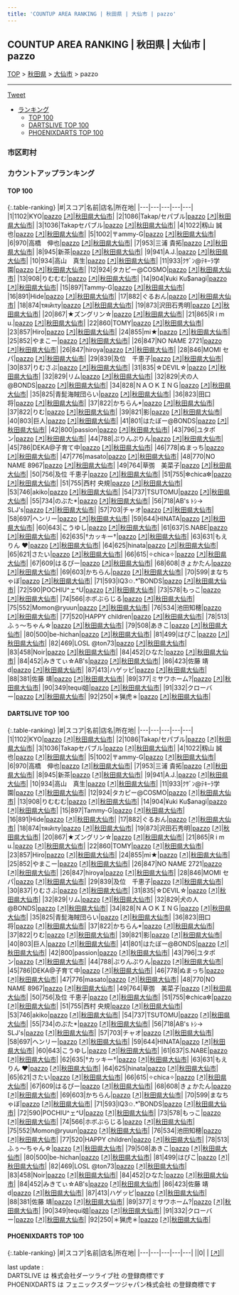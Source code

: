 ```yaml
---
title: 'COUNTUP AREA RANKING | 秋田県 | 大仙市 | pazzo'
---
```

## COUNTUP AREA RANKING | 秋田県 | 大仙市 | pazzo

[TOP](/darts/rank/) > [秋田県](/darts/rank/秋田県/) > [大仙市](/darts/rank/秋田県/大仙市/) > pazzo

___

<a href="https://twitter.com/share?ref_src=twsrc%5Etfw" data-text="COUNTUP AREA RANKING | 秋田県大仙市pazzo" class="twitter-share-button" data-hashtags="DARTSLIVE,PHOENIXDARTS,darts,ダーツ" data-show-count="false">Tweet</a>

* [ランキング](#カウントアップランキング)
    * [TOP 100](#top-100)
    * [DARTSLIVE TOP 100](#dartslive-top-100)
    * [PHOENIXDARTS TOP 100](#phoenixdarts-top-100)

### 市区町村

<ul>

</ul>

### カウントアップランキング

#### TOP 100



{:.table-ranking}
|#|スコア|名前|店名|所在地|
|---|---|---|---|---|
|1|1102|<span class="rank-name-dl">KYO</span>|<a href="/darts/rank/shops/cbe863070d89cf9e0d9b047a20a7ba1e.html">pazzo</a> <a href="https://search.dartslive.com/jp/shop/cbe863070d89cf9e0d9b047a20a7ba1e">[↗]</a>|<a href="/darts/rank/秋田県/大仙市">秋田県大仙市</a>|
|2|1086|<span class="rank-name-dl">Takap/セパブル</span>|<a href="/darts/rank/shops/cbe863070d89cf9e0d9b047a20a7ba1e.html">pazzo</a> <a href="https://search.dartslive.com/jp/shop/cbe863070d89cf9e0d9b047a20a7ba1e">[↗]</a>|<a href="/darts/rank/秋田県/大仙市">秋田県大仙市</a>|
|3|1036|<span class="rank-name-dl">Takapセパブル</span>|<a href="/darts/rank/shops/cbe863070d89cf9e0d9b047a20a7ba1e.html">pazzo</a> <a href="https://search.dartslive.com/jp/shop/cbe863070d89cf9e0d9b047a20a7ba1e">[↗]</a>|<a href="/darts/rank/秋田県/大仙市">秋田県大仙市</a>|
|4|1022|<span class="rank-name-dl">籾山 誠也</span>|<a href="/darts/rank/shops/cbe863070d89cf9e0d9b047a20a7ba1e.html">pazzo</a> <a href="https://search.dartslive.com/jp/shop/cbe863070d89cf9e0d9b047a20a7ba1e">[↗]</a>|<a href="/darts/rank/秋田県/大仙市">秋田県大仙市</a>|
|5|1002|<span class="rank-name-dl">〒ammy-G</span>|<a href="/darts/rank/shops/cbe863070d89cf9e0d9b047a20a7ba1e.html">pazzo</a> <a href="https://search.dartslive.com/jp/shop/cbe863070d89cf9e0d9b047a20a7ba1e">[↗]</a>|<a href="/darts/rank/秋田県/大仙市">秋田県大仙市</a>|
|6|970|<span class="rank-name-dl">高橋　伸也</span>|<a href="/darts/rank/shops/cbe863070d89cf9e0d9b047a20a7ba1e.html">pazzo</a> <a href="https://search.dartslive.com/jp/shop/cbe863070d89cf9e0d9b047a20a7ba1e">[↗]</a>|<a href="/darts/rank/秋田県/大仙市">秋田県大仙市</a>|
|7|953|<span class="rank-name-dl">三浦 貴拓</span>|<a href="/darts/rank/shops/cbe863070d89cf9e0d9b047a20a7ba1e.html">pazzo</a> <a href="https://search.dartslive.com/jp/shop/cbe863070d89cf9e0d9b047a20a7ba1e">[↗]</a>|<a href="/darts/rank/秋田県/大仙市">秋田県大仙市</a>|
|8|945|<span class="rank-name-dl">新茶</span>|<a href="/darts/rank/shops/cbe863070d89cf9e0d9b047a20a7ba1e.html">pazzo</a> <a href="https://search.dartslive.com/jp/shop/cbe863070d89cf9e0d9b047a20a7ba1e">[↗]</a>|<a href="/darts/rank/秋田県/大仙市">秋田県大仙市</a>|
|9|941|<span class="rank-name-dl">A.J.</span>|<a href="/darts/rank/shops/cbe863070d89cf9e0d9b047a20a7ba1e.html">pazzo</a> <a href="https://search.dartslive.com/jp/shop/cbe863070d89cf9e0d9b047a20a7ba1e">[↗]</a>|<a href="/darts/rank/秋田県/大仙市">秋田県大仙市</a>|
|10|934|<span class="rank-name-dl">高山　真生</span>|<a href="/darts/rank/shops/cbe863070d89cf9e0d9b047a20a7ba1e.html">pazzo</a> <a href="https://search.dartslive.com/jp/shop/cbe863070d89cf9e0d9b047a20a7ba1e">[↗]</a>|<a href="/darts/rank/秋田県/大仙市">秋田県大仙市</a>|
|11|933|<span class="rank-name-dl">ｸｻﾞﾝ@ﾃｷｰﾗ学園</span>|<a href="/darts/rank/shops/cbe863070d89cf9e0d9b047a20a7ba1e.html">pazzo</a> <a href="https://search.dartslive.com/jp/shop/cbe863070d89cf9e0d9b047a20a7ba1e">[↗]</a>|<a href="/darts/rank/秋田県/大仙市">秋田県大仙市</a>|
|12|924|<span class="rank-name-dl">タカピー@COSMO</span>|<a href="/darts/rank/shops/cbe863070d89cf9e0d9b047a20a7ba1e.html">pazzo</a> <a href="https://search.dartslive.com/jp/shop/cbe863070d89cf9e0d9b047a20a7ba1e">[↗]</a>|<a href="/darts/rank/秋田県/大仙市">秋田県大仙市</a>|
|13|908|<span class="rank-name-dl">りむむむ</span>|<a href="/darts/rank/shops/cbe863070d89cf9e0d9b047a20a7ba1e.html">pazzo</a> <a href="https://search.dartslive.com/jp/shop/cbe863070d89cf9e0d9b047a20a7ba1e">[↗]</a>|<a href="/darts/rank/秋田県/大仙市">秋田県大仙市</a>|
|14|904|<span class="rank-name-dl">¥uki Ku$anagi</span>|<a href="/darts/rank/shops/cbe863070d89cf9e0d9b047a20a7ba1e.html">pazzo</a> <a href="https://search.dartslive.com/jp/shop/cbe863070d89cf9e0d9b047a20a7ba1e">[↗]</a>|<a href="/darts/rank/秋田県/大仙市">秋田県大仙市</a>|
|15|897|<span class="rank-name-dl">Tammy-G</span>|<a href="/darts/rank/shops/cbe863070d89cf9e0d9b047a20a7ba1e.html">pazzo</a> <a href="https://search.dartslive.com/jp/shop/cbe863070d89cf9e0d9b047a20a7ba1e">[↗]</a>|<a href="/darts/rank/秋田県/大仙市">秋田県大仙市</a>|
|16|891|<span class="rank-name-dl">Hide</span>|<a href="/darts/rank/shops/cbe863070d89cf9e0d9b047a20a7ba1e.html">pazzo</a> <a href="https://search.dartslive.com/jp/shop/cbe863070d89cf9e0d9b047a20a7ba1e">[↗]</a>|<a href="/darts/rank/秋田県/大仙市">秋田県大仙市</a>|
|17|882|<span class="rank-name-dl">ぐるおん</span>|<a href="/darts/rank/shops/cbe863070d89cf9e0d9b047a20a7ba1e.html">pazzo</a> <a href="https://search.dartslive.com/jp/shop/cbe863070d89cf9e0d9b047a20a7ba1e">[↗]</a>|<a href="/darts/rank/秋田県/大仙市">秋田県大仙市</a>|
|18|874|<span class="rank-name-dl">τяιйιτу</span>|<a href="/darts/rank/shops/cbe863070d89cf9e0d9b047a20a7ba1e.html">pazzo</a> <a href="https://search.dartslive.com/jp/shop/cbe863070d89cf9e0d9b047a20a7ba1e">[↗]</a>|<a href="/darts/rank/秋田県/大仙市">秋田県大仙市</a>|
|19|873|<span class="rank-name-dl">沢田石秀明</span>|<a href="/darts/rank/shops/cbe863070d89cf9e0d9b047a20a7ba1e.html">pazzo</a> <a href="https://search.dartslive.com/jp/shop/cbe863070d89cf9e0d9b047a20a7ba1e">[↗]</a>|<a href="/darts/rank/秋田県/大仙市">秋田県大仙市</a>|
|20|867|<span class="rank-name-dl">★ズングリン☆</span>|<a href="/darts/rank/shops/cbe863070d89cf9e0d9b047a20a7ba1e.html">pazzo</a> <a href="https://search.dartslive.com/jp/shop/cbe863070d89cf9e0d9b047a20a7ba1e">[↗]</a>|<a href="/darts/rank/秋田県/大仙市">秋田県大仙市</a>|
|21|865|<span class="rank-name-dl">R i m u.</span>|<a href="/darts/rank/shops/cbe863070d89cf9e0d9b047a20a7ba1e.html">pazzo</a> <a href="https://search.dartslive.com/jp/shop/cbe863070d89cf9e0d9b047a20a7ba1e">[↗]</a>|<a href="/darts/rank/秋田県/大仙市">秋田県大仙市</a>|
|22|860|<span class="rank-name-dl">TOMY</span>|<a href="/darts/rank/shops/cbe863070d89cf9e0d9b047a20a7ba1e.html">pazzo</a> <a href="https://search.dartslive.com/jp/shop/cbe863070d89cf9e0d9b047a20a7ba1e">[↗]</a>|<a href="/darts/rank/秋田県/大仙市">秋田県大仙市</a>|
|23|857|<span class="rank-name-dl">Hiro</span>|<a href="/darts/rank/shops/cbe863070d89cf9e0d9b047a20a7ba1e.html">pazzo</a> <a href="https://search.dartslive.com/jp/shop/cbe863070d89cf9e0d9b047a20a7ba1e">[↗]</a>|<a href="/darts/rank/秋田県/大仙市">秋田県大仙市</a>|
|24|855|<span class="rank-name-dl">mi★</span>|<a href="/darts/rank/shops/cbe863070d89cf9e0d9b047a20a7ba1e.html">pazzo</a> <a href="https://search.dartslive.com/jp/shop/cbe863070d89cf9e0d9b047a20a7ba1e">[↗]</a>|<a href="/darts/rank/秋田県/大仙市">秋田県大仙市</a>|
|25|852|<span class="rank-name-dl">やまこー</span>|<a href="/darts/rank/shops/cbe863070d89cf9e0d9b047a20a7ba1e.html">pazzo</a> <a href="https://search.dartslive.com/jp/shop/cbe863070d89cf9e0d9b047a20a7ba1e">[↗]</a>|<a href="/darts/rank/秋田県/大仙市">秋田県大仙市</a>|
|26|847|<span class="rank-name-dl">NO NAME 2721</span>|<a href="/darts/rank/shops/cbe863070d89cf9e0d9b047a20a7ba1e.html">pazzo</a> <a href="https://search.dartslive.com/jp/shop/cbe863070d89cf9e0d9b047a20a7ba1e">[↗]</a>|<a href="/darts/rank/秋田県/大仙市">秋田県大仙市</a>|
|26|847|<span class="rank-name-dl">hiroya</span>|<a href="/darts/rank/shops/cbe863070d89cf9e0d9b047a20a7ba1e.html">pazzo</a> <a href="https://search.dartslive.com/jp/shop/cbe863070d89cf9e0d9b047a20a7ba1e">[↗]</a>|<a href="/darts/rank/秋田県/大仙市">秋田県大仙市</a>|
|28|846|<span class="rank-name-dl">MOMI セパ</span>|<a href="/darts/rank/shops/cbe863070d89cf9e0d9b047a20a7ba1e.html">pazzo</a> <a href="https://search.dartslive.com/jp/shop/cbe863070d89cf9e0d9b047a20a7ba1e">[↗]</a>|<a href="/darts/rank/秋田県/大仙市">秋田県大仙市</a>|
|29|839|<span class="rank-name-dl">及位　千恵子</span>|<a href="/darts/rank/shops/cbe863070d89cf9e0d9b047a20a7ba1e.html">pazzo</a> <a href="https://search.dartslive.com/jp/shop/cbe863070d89cf9e0d9b047a20a7ba1e">[↗]</a>|<a href="/darts/rank/秋田県/大仙市">秋田県大仙市</a>|
|30|837|<span class="rank-name-dl">りむさぶ</span>|<a href="/darts/rank/shops/cbe863070d89cf9e0d9b047a20a7ba1e.html">pazzo</a> <a href="https://search.dartslive.com/jp/shop/cbe863070d89cf9e0d9b047a20a7ba1e">[↗]</a>|<a href="/darts/rank/秋田県/大仙市">秋田県大仙市</a>|
|31|835|<span class="rank-name-dl">☆DEVIL☆</span>|<a href="/darts/rank/shops/cbe863070d89cf9e0d9b047a20a7ba1e.html">pazzo</a> <a href="https://search.dartslive.com/jp/shop/cbe863070d89cf9e0d9b047a20a7ba1e">[↗]</a>|<a href="/darts/rank/秋田県/大仙市">秋田県大仙市</a>|
|32|829|<span class="rank-name-dl">リム</span>|<a href="/darts/rank/shops/cbe863070d89cf9e0d9b047a20a7ba1e.html">pazzo</a> <a href="https://search.dartslive.com/jp/shop/cbe863070d89cf9e0d9b047a20a7ba1e">[↗]</a>|<a href="/darts/rank/秋田県/大仙市">秋田県大仙市</a>|
|32|829|<span class="rank-name-dl">犬の人@BONDS</span>|<a href="/darts/rank/shops/cbe863070d89cf9e0d9b047a20a7ba1e.html">pazzo</a> <a href="https://search.dartslive.com/jp/shop/cbe863070d89cf9e0d9b047a20a7ba1e">[↗]</a>|<a href="/darts/rank/秋田県/大仙市">秋田県大仙市</a>|
|34|828|<span class="rank-name-dl">ＮＡＯＫＩＮＧ</span>|<a href="/darts/rank/shops/cbe863070d89cf9e0d9b047a20a7ba1e.html">pazzo</a> <a href="https://search.dartslive.com/jp/shop/cbe863070d89cf9e0d9b047a20a7ba1e">[↗]</a>|<a href="/darts/rank/秋田県/大仙市">秋田県大仙市</a>|
|35|825|<span class="rank-name-dl">青髭海賊団らい</span>|<a href="/darts/rank/shops/cbe863070d89cf9e0d9b047a20a7ba1e.html">pazzo</a> <a href="https://search.dartslive.com/jp/shop/cbe863070d89cf9e0d9b047a20a7ba1e">[↗]</a>|<a href="/darts/rank/秋田県/大仙市">秋田県大仙市</a>|
|36|823|<span class="rank-name-dl">田口 将</span>|<a href="/darts/rank/shops/cbe863070d89cf9e0d9b047a20a7ba1e.html">pazzo</a> <a href="https://search.dartslive.com/jp/shop/cbe863070d89cf9e0d9b047a20a7ba1e">[↗]</a>|<a href="/darts/rank/秋田県/大仙市">秋田県大仙市</a>|
|37|822|<span class="rank-name-dl">かちらん*</span>|<a href="/darts/rank/shops/cbe863070d89cf9e0d9b047a20a7ba1e.html">pazzo</a> <a href="https://search.dartslive.com/jp/shop/cbe863070d89cf9e0d9b047a20a7ba1e">[↗]</a>|<a href="/darts/rank/秋田県/大仙市">秋田県大仙市</a>|
|37|822|<span class="rank-name-dl">りむ</span>|<a href="/darts/rank/shops/cbe863070d89cf9e0d9b047a20a7ba1e.html">pazzo</a> <a href="https://search.dartslive.com/jp/shop/cbe863070d89cf9e0d9b047a20a7ba1e">[↗]</a>|<a href="/darts/rank/秋田県/大仙市">秋田県大仙市</a>|
|39|821|<span class="rank-name-dl">影</span>|<a href="/darts/rank/shops/cbe863070d89cf9e0d9b047a20a7ba1e.html">pazzo</a> <a href="https://search.dartslive.com/jp/shop/cbe863070d89cf9e0d9b047a20a7ba1e">[↗]</a>|<a href="/darts/rank/秋田県/大仙市">秋田県大仙市</a>|
|40|803|<span class="rank-name-dl">巨人</span>|<a href="/darts/rank/shops/cbe863070d89cf9e0d9b047a20a7ba1e.html">pazzo</a> <a href="https://search.dartslive.com/jp/shop/cbe863070d89cf9e0d9b047a20a7ba1e">[↗]</a>|<a href="/darts/rank/秋田県/大仙市">秋田県大仙市</a>|
|41|801|<span class="rank-name-dl">はたぼー@BONDS</span>|<a href="/darts/rank/shops/cbe863070d89cf9e0d9b047a20a7ba1e.html">pazzo</a> <a href="https://search.dartslive.com/jp/shop/cbe863070d89cf9e0d9b047a20a7ba1e">[↗]</a>|<a href="/darts/rank/秋田県/大仙市">秋田県大仙市</a>|
|42|800|<span class="rank-name-dl">passion</span>|<a href="/darts/rank/shops/cbe863070d89cf9e0d9b047a20a7ba1e.html">pazzo</a> <a href="https://search.dartslive.com/jp/shop/cbe863070d89cf9e0d9b047a20a7ba1e">[↗]</a>|<a href="/darts/rank/秋田県/大仙市">秋田県大仙市</a>|
|43|796|<span class="rank-name-dl">ユタポン</span>|<a href="/darts/rank/shops/cbe863070d89cf9e0d9b047a20a7ba1e.html">pazzo</a> <a href="https://search.dartslive.com/jp/shop/cbe863070d89cf9e0d9b047a20a7ba1e">[↗]</a>|<a href="/darts/rank/秋田県/大仙市">秋田県大仙市</a>|
|44|788|<span class="rank-name-dl">ぷりんぷりん</span>|<a href="/darts/rank/shops/cbe863070d89cf9e0d9b047a20a7ba1e.html">pazzo</a> <a href="https://search.dartslive.com/jp/shop/cbe863070d89cf9e0d9b047a20a7ba1e">[↗]</a>|<a href="/darts/rank/秋田県/大仙市">秋田県大仙市</a>|
|45|786|<span class="rank-name-dl">DEKA@子育て中</span>|<a href="/darts/rank/shops/cbe863070d89cf9e0d9b047a20a7ba1e.html">pazzo</a> <a href="https://search.dartslive.com/jp/shop/cbe863070d89cf9e0d9b047a20a7ba1e">[↗]</a>|<a href="/darts/rank/秋田県/大仙市">秋田県大仙市</a>|
|46|778|<span class="rank-name-dl">ぬまっち</span>|<a href="/darts/rank/shops/cbe863070d89cf9e0d9b047a20a7ba1e.html">pazzo</a> <a href="https://search.dartslive.com/jp/shop/cbe863070d89cf9e0d9b047a20a7ba1e">[↗]</a>|<a href="/darts/rank/秋田県/大仙市">秋田県大仙市</a>|
|47|776|<span class="rank-name-dl">masato</span>|<a href="/darts/rank/shops/cbe863070d89cf9e0d9b047a20a7ba1e.html">pazzo</a> <a href="https://search.dartslive.com/jp/shop/cbe863070d89cf9e0d9b047a20a7ba1e">[↗]</a>|<a href="/darts/rank/秋田県/大仙市">秋田県大仙市</a>|
|48|770|<span class="rank-name-dl">NO NAME 8967</span>|<a href="/darts/rank/shops/cbe863070d89cf9e0d9b047a20a7ba1e.html">pazzo</a> <a href="https://search.dartslive.com/jp/shop/cbe863070d89cf9e0d9b047a20a7ba1e">[↗]</a>|<a href="/darts/rank/秋田県/大仙市">秋田県大仙市</a>|
|49|764|<span class="rank-name-dl">草彅　美菜子</span>|<a href="/darts/rank/shops/cbe863070d89cf9e0d9b047a20a7ba1e.html">pazzo</a> <a href="https://search.dartslive.com/jp/shop/cbe863070d89cf9e0d9b047a20a7ba1e">[↗]</a>|<a href="/darts/rank/秋田県/大仙市">秋田県大仙市</a>|
|50|756|<span class="rank-name-dl">及位 千恵子</span>|<a href="/darts/rank/shops/cbe863070d89cf9e0d9b047a20a7ba1e.html">pazzo</a> <a href="https://search.dartslive.com/jp/shop/cbe863070d89cf9e0d9b047a20a7ba1e">[↗]</a>|<a href="/darts/rank/秋田県/大仙市">秋田県大仙市</a>|
|51|755|<span class="rank-name-dl">✼chica✼</span>|<a href="/darts/rank/shops/cbe863070d89cf9e0d9b047a20a7ba1e.html">pazzo</a> <a href="https://search.dartslive.com/jp/shop/cbe863070d89cf9e0d9b047a20a7ba1e">[↗]</a>|<a href="/darts/rank/秋田県/大仙市">秋田県大仙市</a>|
|51|755|<span class="rank-name-dl">西村 央規</span>|<a href="/darts/rank/shops/cbe863070d89cf9e0d9b047a20a7ba1e.html">pazzo</a> <a href="https://search.dartslive.com/jp/shop/cbe863070d89cf9e0d9b047a20a7ba1e">[↗]</a>|<a href="/darts/rank/秋田県/大仙市">秋田県大仙市</a>|
|53|746|<span class="rank-name-dl">akiko</span>|<a href="/darts/rank/shops/cbe863070d89cf9e0d9b047a20a7ba1e.html">pazzo</a> <a href="https://search.dartslive.com/jp/shop/cbe863070d89cf9e0d9b047a20a7ba1e">[↗]</a>|<a href="/darts/rank/秋田県/大仙市">秋田県大仙市</a>|
|54|737|<span class="rank-name-dl">TSUTOMU</span>|<a href="/darts/rank/shops/cbe863070d89cf9e0d9b047a20a7ba1e.html">pazzo</a> <a href="https://search.dartslive.com/jp/shop/cbe863070d89cf9e0d9b047a20a7ba1e">[↗]</a>|<a href="/darts/rank/秋田県/大仙市">秋田県大仙市</a>|
|55|734|<span class="rank-name-dl">のぶた*</span>|<a href="/darts/rank/shops/cbe863070d89cf9e0d9b047a20a7ba1e.html">pazzo</a> <a href="https://search.dartslive.com/jp/shop/cbe863070d89cf9e0d9b047a20a7ba1e">[↗]</a>|<a href="/darts/rank/秋田県/大仙市">秋田県大仙市</a>|
|56|718|<span class="rank-name-dl">AB&#x27;s ﾄｼ→ SLJ&#x27;s</span>|<a href="/darts/rank/shops/cbe863070d89cf9e0d9b047a20a7ba1e.html">pazzo</a> <a href="https://search.dartslive.com/jp/shop/cbe863070d89cf9e0d9b047a20a7ba1e">[↗]</a>|<a href="/darts/rank/秋田県/大仙市">秋田県大仙市</a>|
|57|703|<span class="rank-name-dl">チャオ</span>|<a href="/darts/rank/shops/cbe863070d89cf9e0d9b047a20a7ba1e.html">pazzo</a> <a href="https://search.dartslive.com/jp/shop/cbe863070d89cf9e0d9b047a20a7ba1e">[↗]</a>|<a href="/darts/rank/秋田県/大仙市">秋田県大仙市</a>|
|58|697|<span class="rank-name-dl">ヘンリー</span>|<a href="/darts/rank/shops/cbe863070d89cf9e0d9b047a20a7ba1e.html">pazzo</a> <a href="https://search.dartslive.com/jp/shop/cbe863070d89cf9e0d9b047a20a7ba1e">[↗]</a>|<a href="/darts/rank/秋田県/大仙市">秋田県大仙市</a>|
|59|644|<span class="rank-name-dl">HINATA</span>|<a href="/darts/rank/shops/cbe863070d89cf9e0d9b047a20a7ba1e.html">pazzo</a> <a href="https://search.dartslive.com/jp/shop/cbe863070d89cf9e0d9b047a20a7ba1e">[↗]</a>|<a href="/darts/rank/秋田県/大仙市">秋田県大仙市</a>|
|60|643|<span class="rank-name-dl">こうゆし</span>|<a href="/darts/rank/shops/cbe863070d89cf9e0d9b047a20a7ba1e.html">pazzo</a> <a href="https://search.dartslive.com/jp/shop/cbe863070d89cf9e0d9b047a20a7ba1e">[↗]</a>|<a href="/darts/rank/秋田県/大仙市">秋田県大仙市</a>|
|61|637|<span class="rank-name-dl">S.NABE</span>|<a href="/darts/rank/shops/cbe863070d89cf9e0d9b047a20a7ba1e.html">pazzo</a> <a href="https://search.dartslive.com/jp/shop/cbe863070d89cf9e0d9b047a20a7ba1e">[↗]</a>|<a href="/darts/rank/秋田県/大仙市">秋田県大仙市</a>|
|62|635|<span class="rank-name-dl">†カッキー†</span>|<a href="/darts/rank/shops/cbe863070d89cf9e0d9b047a20a7ba1e.html">pazzo</a> <a href="https://search.dartslive.com/jp/shop/cbe863070d89cf9e0d9b047a20a7ba1e">[↗]</a>|<a href="/darts/rank/秋田県/大仙市">秋田県大仙市</a>|
|63|631|<span class="rank-name-dl">もえりん ♥️</span>|<a href="/darts/rank/shops/cbe863070d89cf9e0d9b047a20a7ba1e.html">pazzo</a> <a href="https://search.dartslive.com/jp/shop/cbe863070d89cf9e0d9b047a20a7ba1e">[↗]</a>|<a href="/darts/rank/秋田県/大仙市">秋田県大仙市</a>|
|64|625|<span class="rank-name-dl">hinata</span>|<a href="/darts/rank/shops/cbe863070d89cf9e0d9b047a20a7ba1e.html">pazzo</a> <a href="https://search.dartslive.com/jp/shop/cbe863070d89cf9e0d9b047a20a7ba1e">[↗]</a>|<a href="/darts/rank/秋田県/大仙市">秋田県大仙市</a>|
|65|621|<span class="rank-name-dl">さたい</span>|<a href="/darts/rank/shops/cbe863070d89cf9e0d9b047a20a7ba1e.html">pazzo</a> <a href="https://search.dartslive.com/jp/shop/cbe863070d89cf9e0d9b047a20a7ba1e">[↗]</a>|<a href="/darts/rank/秋田県/大仙市">秋田県大仙市</a>|
|66|615|<span class="rank-name-dl">✧chica✧</span>|<a href="/darts/rank/shops/cbe863070d89cf9e0d9b047a20a7ba1e.html">pazzo</a> <a href="https://search.dartslive.com/jp/shop/cbe863070d89cf9e0d9b047a20a7ba1e">[↗]</a>|<a href="/darts/rank/秋田県/大仙市">秋田県大仙市</a>|
|67|609|<span class="rank-name-dl">はるぴー</span>|<a href="/darts/rank/shops/cbe863070d89cf9e0d9b047a20a7ba1e.html">pazzo</a> <a href="https://search.dartslive.com/jp/shop/cbe863070d89cf9e0d9b047a20a7ba1e">[↗]</a>|<a href="/darts/rank/秋田県/大仙市">秋田県大仙市</a>|
|68|608|<span class="rank-name-dl">きょかたん</span>|<a href="/darts/rank/shops/cbe863070d89cf9e0d9b047a20a7ba1e.html">pazzo</a> <a href="https://search.dartslive.com/jp/shop/cbe863070d89cf9e0d9b047a20a7ba1e">[↗]</a>|<a href="/darts/rank/秋田県/大仙市">秋田県大仙市</a>|
|69|603|<span class="rank-name-dl">かちらん</span>|<a href="/darts/rank/shops/cbe863070d89cf9e0d9b047a20a7ba1e.html">pazzo</a> <a href="https://search.dartslive.com/jp/shop/cbe863070d89cf9e0d9b047a20a7ba1e">[↗]</a>|<a href="/darts/rank/秋田県/大仙市">秋田県大仙市</a>|
|70|599|<span class="rank-name-dl">まなちゃぼ</span>|<a href="/darts/rank/shops/cbe863070d89cf9e0d9b047a20a7ba1e.html">pazzo</a> <a href="https://search.dartslive.com/jp/shop/cbe863070d89cf9e0d9b047a20a7ba1e">[↗]</a>|<a href="/darts/rank/秋田県/大仙市">秋田県大仙市</a>|
|71|593|<span class="rank-name-dl">IQ3✩.*˚BONDS</span>|<a href="/darts/rank/shops/cbe863070d89cf9e0d9b047a20a7ba1e.html">pazzo</a> <a href="https://search.dartslive.com/jp/shop/cbe863070d89cf9e0d9b047a20a7ba1e">[↗]</a>|<a href="/darts/rank/秋田県/大仙市">秋田県大仙市</a>|
|72|590|<span class="rank-name-dl">POCHIU^ェ^U</span>|<a href="/darts/rank/shops/cbe863070d89cf9e0d9b047a20a7ba1e.html">pazzo</a> <a href="https://search.dartslive.com/jp/shop/cbe863070d89cf9e0d9b047a20a7ba1e">[↗]</a>|<a href="/darts/rank/秋田県/大仙市">秋田県大仙市</a>|
|73|578|<span class="rank-name-dl">もっこ</span>|<a href="/darts/rank/shops/cbe863070d89cf9e0d9b047a20a7ba1e.html">pazzo</a> <a href="https://search.dartslive.com/jp/shop/cbe863070d89cf9e0d9b047a20a7ba1e">[↗]</a>|<a href="/darts/rank/秋田県/大仙市">秋田県大仙市</a>|
|74|566|<span class="rank-name-dl">ホボぶらじる</span>|<a href="/darts/rank/shops/cbe863070d89cf9e0d9b047a20a7ba1e.html">pazzo</a> <a href="https://search.dartslive.com/jp/shop/cbe863070d89cf9e0d9b047a20a7ba1e">[↗]</a>|<a href="/darts/rank/秋田県/大仙市">秋田県大仙市</a>|
|75|552|<span class="rank-name-dl">Momon@ryuun</span>|<a href="/darts/rank/shops/cbe863070d89cf9e0d9b047a20a7ba1e.html">pazzo</a> <a href="https://search.dartslive.com/jp/shop/cbe863070d89cf9e0d9b047a20a7ba1e">[↗]</a>|<a href="/darts/rank/秋田県/大仙市">秋田県大仙市</a>|
|76|534|<span class="rank-name-dl">池田知穂</span>|<a href="/darts/rank/shops/cbe863070d89cf9e0d9b047a20a7ba1e.html">pazzo</a> <a href="https://search.dartslive.com/jp/shop/cbe863070d89cf9e0d9b047a20a7ba1e">[↗]</a>|<a href="/darts/rank/秋田県/大仙市">秋田県大仙市</a>|
|77|520|<span class="rank-name-dl">HAPPY children</span>|<a href="/darts/rank/shops/cbe863070d89cf9e0d9b047a20a7ba1e.html">pazzo</a> <a href="https://search.dartslive.com/jp/shop/cbe863070d89cf9e0d9b047a20a7ba1e">[↗]</a>|<a href="/darts/rank/秋田県/大仙市">秋田県大仙市</a>|
|78|513|<span class="rank-name-dl">ふぅ〜ちゃん☆</span>|<a href="/darts/rank/shops/cbe863070d89cf9e0d9b047a20a7ba1e.html">pazzo</a> <a href="https://search.dartslive.com/jp/shop/cbe863070d89cf9e0d9b047a20a7ba1e">[↗]</a>|<a href="/darts/rank/秋田県/大仙市">秋田県大仙市</a>|
|79|508|<span class="rank-name-dl">あきこ</span>|<a href="/darts/rank/shops/cbe863070d89cf9e0d9b047a20a7ba1e.html">pazzo</a> <a href="https://search.dartslive.com/jp/shop/cbe863070d89cf9e0d9b047a20a7ba1e">[↗]</a>|<a href="/darts/rank/秋田県/大仙市">秋田県大仙市</a>|
|80|500|<span class="rank-name-dl">be-hichan</span>|<a href="/darts/rank/shops/cbe863070d89cf9e0d9b047a20a7ba1e.html">pazzo</a> <a href="https://search.dartslive.com/jp/shop/cbe863070d89cf9e0d9b047a20a7ba1e">[↗]</a>|<a href="/darts/rank/秋田県/大仙市">秋田県大仙市</a>|
|81|499|<span class="rank-name-dl">はぴこ</span>|<a href="/darts/rank/shops/cbe863070d89cf9e0d9b047a20a7ba1e.html">pazzo</a> <a href="https://search.dartslive.com/jp/shop/cbe863070d89cf9e0d9b047a20a7ba1e">[↗]</a>|<a href="/darts/rank/秋田県/大仙市">秋田県大仙市</a>|
|82|469|<span class="rank-name-dl">LOSL @ton73</span>|<a href="/darts/rank/shops/cbe863070d89cf9e0d9b047a20a7ba1e.html">pazzo</a> <a href="https://search.dartslive.com/jp/shop/cbe863070d89cf9e0d9b047a20a7ba1e">[↗]</a>|<a href="/darts/rank/秋田県/大仙市">秋田県大仙市</a>|
|83|458|<span class="rank-name-dl">Noir</span>|<a href="/darts/rank/shops/cbe863070d89cf9e0d9b047a20a7ba1e.html">pazzo</a> <a href="https://search.dartslive.com/jp/shop/cbe863070d89cf9e0d9b047a20a7ba1e">[↗]</a>|<a href="/darts/rank/秋田県/大仙市">秋田県大仙市</a>|
|84|452|<span class="rank-name-dl">ひなた</span>|<a href="/darts/rank/shops/cbe863070d89cf9e0d9b047a20a7ba1e.html">pazzo</a> <a href="https://search.dartslive.com/jp/shop/cbe863070d89cf9e0d9b047a20a7ba1e">[↗]</a>|<a href="/darts/rank/秋田県/大仙市">秋田県大仙市</a>|
|84|452|<span class="rank-name-dl">みきてぃ☆AB&#x27;s</span>|<a href="/darts/rank/shops/cbe863070d89cf9e0d9b047a20a7ba1e.html">pazzo</a> <a href="https://search.dartslive.com/jp/shop/cbe863070d89cf9e0d9b047a20a7ba1e">[↗]</a>|<a href="/darts/rank/秋田県/大仙市">秋田県大仙市</a>|
|86|423|<span class="rank-name-dl">佐藤 靖 d</span>|<a href="/darts/rank/shops/cbe863070d89cf9e0d9b047a20a7ba1e.html">pazzo</a> <a href="https://search.dartslive.com/jp/shop/cbe863070d89cf9e0d9b047a20a7ba1e">[↗]</a>|<a href="/darts/rank/秋田県/大仙市">秋田県大仙市</a>|
|87|413|<span class="rank-name-dl">ハゲッピ</span>|<a href="/darts/rank/shops/cbe863070d89cf9e0d9b047a20a7ba1e.html">pazzo</a> <a href="https://search.dartslive.com/jp/shop/cbe863070d89cf9e0d9b047a20a7ba1e">[↗]</a>|<a href="/darts/rank/秋田県/大仙市">秋田県大仙市</a>|
|88|381|<span class="rank-name-dl">佐藤 靖</span>|<a href="/darts/rank/shops/cbe863070d89cf9e0d9b047a20a7ba1e.html">pazzo</a> <a href="https://search.dartslive.com/jp/shop/cbe863070d89cf9e0d9b047a20a7ba1e">[↗]</a>|<a href="/darts/rank/秋田県/大仙市">秋田県大仙市</a>|
|89|377|<span class="rank-name-dl">ミサワホーム?</span>|<a href="/darts/rank/shops/cbe863070d89cf9e0d9b047a20a7ba1e.html">pazzo</a> <a href="https://search.dartslive.com/jp/shop/cbe863070d89cf9e0d9b047a20a7ba1e">[↗]</a>|<a href="/darts/rank/秋田県/大仙市">秋田県大仙市</a>|
|90|349|<span class="rank-name-dl">tequi姐</span>|<a href="/darts/rank/shops/cbe863070d89cf9e0d9b047a20a7ba1e.html">pazzo</a> <a href="https://search.dartslive.com/jp/shop/cbe863070d89cf9e0d9b047a20a7ba1e">[↗]</a>|<a href="/darts/rank/秋田県/大仙市">秋田県大仙市</a>|
|91|332|<span class="rank-name-dl">クローバー</span>|<a href="/darts/rank/shops/cbe863070d89cf9e0d9b047a20a7ba1e.html">pazzo</a> <a href="https://search.dartslive.com/jp/shop/cbe863070d89cf9e0d9b047a20a7ba1e">[↗]</a>|<a href="/darts/rank/秋田県/大仙市">秋田県大仙市</a>|
|92|250|<span class="rank-name-dl">＊猟虎＊</span>|<a href="/darts/rank/shops/cbe863070d89cf9e0d9b047a20a7ba1e.html">pazzo</a> <a href="https://search.dartslive.com/jp/shop/cbe863070d89cf9e0d9b047a20a7ba1e">[↗]</a>|<a href="/darts/rank/秋田県/大仙市">秋田県大仙市</a>|


#### DARTSLIVE TOP 100



{:.table-ranking}
|#|スコア|名前|店名|所在地|
|---|---|---|---|---|
|1|1102|<span class="rank-name-dl">KYO</span>|<a href="/darts/rank/shops/cbe863070d89cf9e0d9b047a20a7ba1e.html">pazzo</a> <a href="https://search.dartslive.com/jp/shop/cbe863070d89cf9e0d9b047a20a7ba1e">[↗]</a>|<a href="/darts/rank/秋田県/大仙市">秋田県大仙市</a>|
|2|1086|<span class="rank-name-dl">Takap/セパブル</span>|<a href="/darts/rank/shops/cbe863070d89cf9e0d9b047a20a7ba1e.html">pazzo</a> <a href="https://search.dartslive.com/jp/shop/cbe863070d89cf9e0d9b047a20a7ba1e">[↗]</a>|<a href="/darts/rank/秋田県/大仙市">秋田県大仙市</a>|
|3|1036|<span class="rank-name-dl">Takapセパブル</span>|<a href="/darts/rank/shops/cbe863070d89cf9e0d9b047a20a7ba1e.html">pazzo</a> <a href="https://search.dartslive.com/jp/shop/cbe863070d89cf9e0d9b047a20a7ba1e">[↗]</a>|<a href="/darts/rank/秋田県/大仙市">秋田県大仙市</a>|
|4|1022|<span class="rank-name-dl">籾山 誠也</span>|<a href="/darts/rank/shops/cbe863070d89cf9e0d9b047a20a7ba1e.html">pazzo</a> <a href="https://search.dartslive.com/jp/shop/cbe863070d89cf9e0d9b047a20a7ba1e">[↗]</a>|<a href="/darts/rank/秋田県/大仙市">秋田県大仙市</a>|
|5|1002|<span class="rank-name-dl">〒ammy-G</span>|<a href="/darts/rank/shops/cbe863070d89cf9e0d9b047a20a7ba1e.html">pazzo</a> <a href="https://search.dartslive.com/jp/shop/cbe863070d89cf9e0d9b047a20a7ba1e">[↗]</a>|<a href="/darts/rank/秋田県/大仙市">秋田県大仙市</a>|
|6|970|<span class="rank-name-dl">高橋　伸也</span>|<a href="/darts/rank/shops/cbe863070d89cf9e0d9b047a20a7ba1e.html">pazzo</a> <a href="https://search.dartslive.com/jp/shop/cbe863070d89cf9e0d9b047a20a7ba1e">[↗]</a>|<a href="/darts/rank/秋田県/大仙市">秋田県大仙市</a>|
|7|953|<span class="rank-name-dl">三浦 貴拓</span>|<a href="/darts/rank/shops/cbe863070d89cf9e0d9b047a20a7ba1e.html">pazzo</a> <a href="https://search.dartslive.com/jp/shop/cbe863070d89cf9e0d9b047a20a7ba1e">[↗]</a>|<a href="/darts/rank/秋田県/大仙市">秋田県大仙市</a>|
|8|945|<span class="rank-name-dl">新茶</span>|<a href="/darts/rank/shops/cbe863070d89cf9e0d9b047a20a7ba1e.html">pazzo</a> <a href="https://search.dartslive.com/jp/shop/cbe863070d89cf9e0d9b047a20a7ba1e">[↗]</a>|<a href="/darts/rank/秋田県/大仙市">秋田県大仙市</a>|
|9|941|<span class="rank-name-dl">A.J.</span>|<a href="/darts/rank/shops/cbe863070d89cf9e0d9b047a20a7ba1e.html">pazzo</a> <a href="https://search.dartslive.com/jp/shop/cbe863070d89cf9e0d9b047a20a7ba1e">[↗]</a>|<a href="/darts/rank/秋田県/大仙市">秋田県大仙市</a>|
|10|934|<span class="rank-name-dl">高山　真生</span>|<a href="/darts/rank/shops/cbe863070d89cf9e0d9b047a20a7ba1e.html">pazzo</a> <a href="https://search.dartslive.com/jp/shop/cbe863070d89cf9e0d9b047a20a7ba1e">[↗]</a>|<a href="/darts/rank/秋田県/大仙市">秋田県大仙市</a>|
|11|933|<span class="rank-name-dl">ｸｻﾞﾝ@ﾃｷｰﾗ学園</span>|<a href="/darts/rank/shops/cbe863070d89cf9e0d9b047a20a7ba1e.html">pazzo</a> <a href="https://search.dartslive.com/jp/shop/cbe863070d89cf9e0d9b047a20a7ba1e">[↗]</a>|<a href="/darts/rank/秋田県/大仙市">秋田県大仙市</a>|
|12|924|<span class="rank-name-dl">タカピー@COSMO</span>|<a href="/darts/rank/shops/cbe863070d89cf9e0d9b047a20a7ba1e.html">pazzo</a> <a href="https://search.dartslive.com/jp/shop/cbe863070d89cf9e0d9b047a20a7ba1e">[↗]</a>|<a href="/darts/rank/秋田県/大仙市">秋田県大仙市</a>|
|13|908|<span class="rank-name-dl">りむむむ</span>|<a href="/darts/rank/shops/cbe863070d89cf9e0d9b047a20a7ba1e.html">pazzo</a> <a href="https://search.dartslive.com/jp/shop/cbe863070d89cf9e0d9b047a20a7ba1e">[↗]</a>|<a href="/darts/rank/秋田県/大仙市">秋田県大仙市</a>|
|14|904|<span class="rank-name-dl">¥uki Ku$anagi</span>|<a href="/darts/rank/shops/cbe863070d89cf9e0d9b047a20a7ba1e.html">pazzo</a> <a href="https://search.dartslive.com/jp/shop/cbe863070d89cf9e0d9b047a20a7ba1e">[↗]</a>|<a href="/darts/rank/秋田県/大仙市">秋田県大仙市</a>|
|15|897|<span class="rank-name-dl">Tammy-G</span>|<a href="/darts/rank/shops/cbe863070d89cf9e0d9b047a20a7ba1e.html">pazzo</a> <a href="https://search.dartslive.com/jp/shop/cbe863070d89cf9e0d9b047a20a7ba1e">[↗]</a>|<a href="/darts/rank/秋田県/大仙市">秋田県大仙市</a>|
|16|891|<span class="rank-name-dl">Hide</span>|<a href="/darts/rank/shops/cbe863070d89cf9e0d9b047a20a7ba1e.html">pazzo</a> <a href="https://search.dartslive.com/jp/shop/cbe863070d89cf9e0d9b047a20a7ba1e">[↗]</a>|<a href="/darts/rank/秋田県/大仙市">秋田県大仙市</a>|
|17|882|<span class="rank-name-dl">ぐるおん</span>|<a href="/darts/rank/shops/cbe863070d89cf9e0d9b047a20a7ba1e.html">pazzo</a> <a href="https://search.dartslive.com/jp/shop/cbe863070d89cf9e0d9b047a20a7ba1e">[↗]</a>|<a href="/darts/rank/秋田県/大仙市">秋田県大仙市</a>|
|18|874|<span class="rank-name-dl">τяιйιτу</span>|<a href="/darts/rank/shops/cbe863070d89cf9e0d9b047a20a7ba1e.html">pazzo</a> <a href="https://search.dartslive.com/jp/shop/cbe863070d89cf9e0d9b047a20a7ba1e">[↗]</a>|<a href="/darts/rank/秋田県/大仙市">秋田県大仙市</a>|
|19|873|<span class="rank-name-dl">沢田石秀明</span>|<a href="/darts/rank/shops/cbe863070d89cf9e0d9b047a20a7ba1e.html">pazzo</a> <a href="https://search.dartslive.com/jp/shop/cbe863070d89cf9e0d9b047a20a7ba1e">[↗]</a>|<a href="/darts/rank/秋田県/大仙市">秋田県大仙市</a>|
|20|867|<span class="rank-name-dl">★ズングリン☆</span>|<a href="/darts/rank/shops/cbe863070d89cf9e0d9b047a20a7ba1e.html">pazzo</a> <a href="https://search.dartslive.com/jp/shop/cbe863070d89cf9e0d9b047a20a7ba1e">[↗]</a>|<a href="/darts/rank/秋田県/大仙市">秋田県大仙市</a>|
|21|865|<span class="rank-name-dl">R i m u.</span>|<a href="/darts/rank/shops/cbe863070d89cf9e0d9b047a20a7ba1e.html">pazzo</a> <a href="https://search.dartslive.com/jp/shop/cbe863070d89cf9e0d9b047a20a7ba1e">[↗]</a>|<a href="/darts/rank/秋田県/大仙市">秋田県大仙市</a>|
|22|860|<span class="rank-name-dl">TOMY</span>|<a href="/darts/rank/shops/cbe863070d89cf9e0d9b047a20a7ba1e.html">pazzo</a> <a href="https://search.dartslive.com/jp/shop/cbe863070d89cf9e0d9b047a20a7ba1e">[↗]</a>|<a href="/darts/rank/秋田県/大仙市">秋田県大仙市</a>|
|23|857|<span class="rank-name-dl">Hiro</span>|<a href="/darts/rank/shops/cbe863070d89cf9e0d9b047a20a7ba1e.html">pazzo</a> <a href="https://search.dartslive.com/jp/shop/cbe863070d89cf9e0d9b047a20a7ba1e">[↗]</a>|<a href="/darts/rank/秋田県/大仙市">秋田県大仙市</a>|
|24|855|<span class="rank-name-dl">mi★</span>|<a href="/darts/rank/shops/cbe863070d89cf9e0d9b047a20a7ba1e.html">pazzo</a> <a href="https://search.dartslive.com/jp/shop/cbe863070d89cf9e0d9b047a20a7ba1e">[↗]</a>|<a href="/darts/rank/秋田県/大仙市">秋田県大仙市</a>|
|25|852|<span class="rank-name-dl">やまこー</span>|<a href="/darts/rank/shops/cbe863070d89cf9e0d9b047a20a7ba1e.html">pazzo</a> <a href="https://search.dartslive.com/jp/shop/cbe863070d89cf9e0d9b047a20a7ba1e">[↗]</a>|<a href="/darts/rank/秋田県/大仙市">秋田県大仙市</a>|
|26|847|<span class="rank-name-dl">NO NAME 2721</span>|<a href="/darts/rank/shops/cbe863070d89cf9e0d9b047a20a7ba1e.html">pazzo</a> <a href="https://search.dartslive.com/jp/shop/cbe863070d89cf9e0d9b047a20a7ba1e">[↗]</a>|<a href="/darts/rank/秋田県/大仙市">秋田県大仙市</a>|
|26|847|<span class="rank-name-dl">hiroya</span>|<a href="/darts/rank/shops/cbe863070d89cf9e0d9b047a20a7ba1e.html">pazzo</a> <a href="https://search.dartslive.com/jp/shop/cbe863070d89cf9e0d9b047a20a7ba1e">[↗]</a>|<a href="/darts/rank/秋田県/大仙市">秋田県大仙市</a>|
|28|846|<span class="rank-name-dl">MOMI セパ</span>|<a href="/darts/rank/shops/cbe863070d89cf9e0d9b047a20a7ba1e.html">pazzo</a> <a href="https://search.dartslive.com/jp/shop/cbe863070d89cf9e0d9b047a20a7ba1e">[↗]</a>|<a href="/darts/rank/秋田県/大仙市">秋田県大仙市</a>|
|29|839|<span class="rank-name-dl">及位　千恵子</span>|<a href="/darts/rank/shops/cbe863070d89cf9e0d9b047a20a7ba1e.html">pazzo</a> <a href="https://search.dartslive.com/jp/shop/cbe863070d89cf9e0d9b047a20a7ba1e">[↗]</a>|<a href="/darts/rank/秋田県/大仙市">秋田県大仙市</a>|
|30|837|<span class="rank-name-dl">りむさぶ</span>|<a href="/darts/rank/shops/cbe863070d89cf9e0d9b047a20a7ba1e.html">pazzo</a> <a href="https://search.dartslive.com/jp/shop/cbe863070d89cf9e0d9b047a20a7ba1e">[↗]</a>|<a href="/darts/rank/秋田県/大仙市">秋田県大仙市</a>|
|31|835|<span class="rank-name-dl">☆DEVIL☆</span>|<a href="/darts/rank/shops/cbe863070d89cf9e0d9b047a20a7ba1e.html">pazzo</a> <a href="https://search.dartslive.com/jp/shop/cbe863070d89cf9e0d9b047a20a7ba1e">[↗]</a>|<a href="/darts/rank/秋田県/大仙市">秋田県大仙市</a>|
|32|829|<span class="rank-name-dl">リム</span>|<a href="/darts/rank/shops/cbe863070d89cf9e0d9b047a20a7ba1e.html">pazzo</a> <a href="https://search.dartslive.com/jp/shop/cbe863070d89cf9e0d9b047a20a7ba1e">[↗]</a>|<a href="/darts/rank/秋田県/大仙市">秋田県大仙市</a>|
|32|829|<span class="rank-name-dl">犬の人@BONDS</span>|<a href="/darts/rank/shops/cbe863070d89cf9e0d9b047a20a7ba1e.html">pazzo</a> <a href="https://search.dartslive.com/jp/shop/cbe863070d89cf9e0d9b047a20a7ba1e">[↗]</a>|<a href="/darts/rank/秋田県/大仙市">秋田県大仙市</a>|
|34|828|<span class="rank-name-dl">ＮＡＯＫＩＮＧ</span>|<a href="/darts/rank/shops/cbe863070d89cf9e0d9b047a20a7ba1e.html">pazzo</a> <a href="https://search.dartslive.com/jp/shop/cbe863070d89cf9e0d9b047a20a7ba1e">[↗]</a>|<a href="/darts/rank/秋田県/大仙市">秋田県大仙市</a>|
|35|825|<span class="rank-name-dl">青髭海賊団らい</span>|<a href="/darts/rank/shops/cbe863070d89cf9e0d9b047a20a7ba1e.html">pazzo</a> <a href="https://search.dartslive.com/jp/shop/cbe863070d89cf9e0d9b047a20a7ba1e">[↗]</a>|<a href="/darts/rank/秋田県/大仙市">秋田県大仙市</a>|
|36|823|<span class="rank-name-dl">田口 将</span>|<a href="/darts/rank/shops/cbe863070d89cf9e0d9b047a20a7ba1e.html">pazzo</a> <a href="https://search.dartslive.com/jp/shop/cbe863070d89cf9e0d9b047a20a7ba1e">[↗]</a>|<a href="/darts/rank/秋田県/大仙市">秋田県大仙市</a>|
|37|822|<span class="rank-name-dl">かちらん*</span>|<a href="/darts/rank/shops/cbe863070d89cf9e0d9b047a20a7ba1e.html">pazzo</a> <a href="https://search.dartslive.com/jp/shop/cbe863070d89cf9e0d9b047a20a7ba1e">[↗]</a>|<a href="/darts/rank/秋田県/大仙市">秋田県大仙市</a>|
|37|822|<span class="rank-name-dl">りむ</span>|<a href="/darts/rank/shops/cbe863070d89cf9e0d9b047a20a7ba1e.html">pazzo</a> <a href="https://search.dartslive.com/jp/shop/cbe863070d89cf9e0d9b047a20a7ba1e">[↗]</a>|<a href="/darts/rank/秋田県/大仙市">秋田県大仙市</a>|
|39|821|<span class="rank-name-dl">影</span>|<a href="/darts/rank/shops/cbe863070d89cf9e0d9b047a20a7ba1e.html">pazzo</a> <a href="https://search.dartslive.com/jp/shop/cbe863070d89cf9e0d9b047a20a7ba1e">[↗]</a>|<a href="/darts/rank/秋田県/大仙市">秋田県大仙市</a>|
|40|803|<span class="rank-name-dl">巨人</span>|<a href="/darts/rank/shops/cbe863070d89cf9e0d9b047a20a7ba1e.html">pazzo</a> <a href="https://search.dartslive.com/jp/shop/cbe863070d89cf9e0d9b047a20a7ba1e">[↗]</a>|<a href="/darts/rank/秋田県/大仙市">秋田県大仙市</a>|
|41|801|<span class="rank-name-dl">はたぼー@BONDS</span>|<a href="/darts/rank/shops/cbe863070d89cf9e0d9b047a20a7ba1e.html">pazzo</a> <a href="https://search.dartslive.com/jp/shop/cbe863070d89cf9e0d9b047a20a7ba1e">[↗]</a>|<a href="/darts/rank/秋田県/大仙市">秋田県大仙市</a>|
|42|800|<span class="rank-name-dl">passion</span>|<a href="/darts/rank/shops/cbe863070d89cf9e0d9b047a20a7ba1e.html">pazzo</a> <a href="https://search.dartslive.com/jp/shop/cbe863070d89cf9e0d9b047a20a7ba1e">[↗]</a>|<a href="/darts/rank/秋田県/大仙市">秋田県大仙市</a>|
|43|796|<span class="rank-name-dl">ユタポン</span>|<a href="/darts/rank/shops/cbe863070d89cf9e0d9b047a20a7ba1e.html">pazzo</a> <a href="https://search.dartslive.com/jp/shop/cbe863070d89cf9e0d9b047a20a7ba1e">[↗]</a>|<a href="/darts/rank/秋田県/大仙市">秋田県大仙市</a>|
|44|788|<span class="rank-name-dl">ぷりんぷりん</span>|<a href="/darts/rank/shops/cbe863070d89cf9e0d9b047a20a7ba1e.html">pazzo</a> <a href="https://search.dartslive.com/jp/shop/cbe863070d89cf9e0d9b047a20a7ba1e">[↗]</a>|<a href="/darts/rank/秋田県/大仙市">秋田県大仙市</a>|
|45|786|<span class="rank-name-dl">DEKA@子育て中</span>|<a href="/darts/rank/shops/cbe863070d89cf9e0d9b047a20a7ba1e.html">pazzo</a> <a href="https://search.dartslive.com/jp/shop/cbe863070d89cf9e0d9b047a20a7ba1e">[↗]</a>|<a href="/darts/rank/秋田県/大仙市">秋田県大仙市</a>|
|46|778|<span class="rank-name-dl">ぬまっち</span>|<a href="/darts/rank/shops/cbe863070d89cf9e0d9b047a20a7ba1e.html">pazzo</a> <a href="https://search.dartslive.com/jp/shop/cbe863070d89cf9e0d9b047a20a7ba1e">[↗]</a>|<a href="/darts/rank/秋田県/大仙市">秋田県大仙市</a>|
|47|776|<span class="rank-name-dl">masato</span>|<a href="/darts/rank/shops/cbe863070d89cf9e0d9b047a20a7ba1e.html">pazzo</a> <a href="https://search.dartslive.com/jp/shop/cbe863070d89cf9e0d9b047a20a7ba1e">[↗]</a>|<a href="/darts/rank/秋田県/大仙市">秋田県大仙市</a>|
|48|770|<span class="rank-name-dl">NO NAME 8967</span>|<a href="/darts/rank/shops/cbe863070d89cf9e0d9b047a20a7ba1e.html">pazzo</a> <a href="https://search.dartslive.com/jp/shop/cbe863070d89cf9e0d9b047a20a7ba1e">[↗]</a>|<a href="/darts/rank/秋田県/大仙市">秋田県大仙市</a>|
|49|764|<span class="rank-name-dl">草彅　美菜子</span>|<a href="/darts/rank/shops/cbe863070d89cf9e0d9b047a20a7ba1e.html">pazzo</a> <a href="https://search.dartslive.com/jp/shop/cbe863070d89cf9e0d9b047a20a7ba1e">[↗]</a>|<a href="/darts/rank/秋田県/大仙市">秋田県大仙市</a>|
|50|756|<span class="rank-name-dl">及位 千恵子</span>|<a href="/darts/rank/shops/cbe863070d89cf9e0d9b047a20a7ba1e.html">pazzo</a> <a href="https://search.dartslive.com/jp/shop/cbe863070d89cf9e0d9b047a20a7ba1e">[↗]</a>|<a href="/darts/rank/秋田県/大仙市">秋田県大仙市</a>|
|51|755|<span class="rank-name-dl">✼chica✼</span>|<a href="/darts/rank/shops/cbe863070d89cf9e0d9b047a20a7ba1e.html">pazzo</a> <a href="https://search.dartslive.com/jp/shop/cbe863070d89cf9e0d9b047a20a7ba1e">[↗]</a>|<a href="/darts/rank/秋田県/大仙市">秋田県大仙市</a>|
|51|755|<span class="rank-name-dl">西村 央規</span>|<a href="/darts/rank/shops/cbe863070d89cf9e0d9b047a20a7ba1e.html">pazzo</a> <a href="https://search.dartslive.com/jp/shop/cbe863070d89cf9e0d9b047a20a7ba1e">[↗]</a>|<a href="/darts/rank/秋田県/大仙市">秋田県大仙市</a>|
|53|746|<span class="rank-name-dl">akiko</span>|<a href="/darts/rank/shops/cbe863070d89cf9e0d9b047a20a7ba1e.html">pazzo</a> <a href="https://search.dartslive.com/jp/shop/cbe863070d89cf9e0d9b047a20a7ba1e">[↗]</a>|<a href="/darts/rank/秋田県/大仙市">秋田県大仙市</a>|
|54|737|<span class="rank-name-dl">TSUTOMU</span>|<a href="/darts/rank/shops/cbe863070d89cf9e0d9b047a20a7ba1e.html">pazzo</a> <a href="https://search.dartslive.com/jp/shop/cbe863070d89cf9e0d9b047a20a7ba1e">[↗]</a>|<a href="/darts/rank/秋田県/大仙市">秋田県大仙市</a>|
|55|734|<span class="rank-name-dl">のぶた*</span>|<a href="/darts/rank/shops/cbe863070d89cf9e0d9b047a20a7ba1e.html">pazzo</a> <a href="https://search.dartslive.com/jp/shop/cbe863070d89cf9e0d9b047a20a7ba1e">[↗]</a>|<a href="/darts/rank/秋田県/大仙市">秋田県大仙市</a>|
|56|718|<span class="rank-name-dl">AB&#x27;s ﾄｼ→ SLJ&#x27;s</span>|<a href="/darts/rank/shops/cbe863070d89cf9e0d9b047a20a7ba1e.html">pazzo</a> <a href="https://search.dartslive.com/jp/shop/cbe863070d89cf9e0d9b047a20a7ba1e">[↗]</a>|<a href="/darts/rank/秋田県/大仙市">秋田県大仙市</a>|
|57|703|<span class="rank-name-dl">チャオ</span>|<a href="/darts/rank/shops/cbe863070d89cf9e0d9b047a20a7ba1e.html">pazzo</a> <a href="https://search.dartslive.com/jp/shop/cbe863070d89cf9e0d9b047a20a7ba1e">[↗]</a>|<a href="/darts/rank/秋田県/大仙市">秋田県大仙市</a>|
|58|697|<span class="rank-name-dl">ヘンリー</span>|<a href="/darts/rank/shops/cbe863070d89cf9e0d9b047a20a7ba1e.html">pazzo</a> <a href="https://search.dartslive.com/jp/shop/cbe863070d89cf9e0d9b047a20a7ba1e">[↗]</a>|<a href="/darts/rank/秋田県/大仙市">秋田県大仙市</a>|
|59|644|<span class="rank-name-dl">HINATA</span>|<a href="/darts/rank/shops/cbe863070d89cf9e0d9b047a20a7ba1e.html">pazzo</a> <a href="https://search.dartslive.com/jp/shop/cbe863070d89cf9e0d9b047a20a7ba1e">[↗]</a>|<a href="/darts/rank/秋田県/大仙市">秋田県大仙市</a>|
|60|643|<span class="rank-name-dl">こうゆし</span>|<a href="/darts/rank/shops/cbe863070d89cf9e0d9b047a20a7ba1e.html">pazzo</a> <a href="https://search.dartslive.com/jp/shop/cbe863070d89cf9e0d9b047a20a7ba1e">[↗]</a>|<a href="/darts/rank/秋田県/大仙市">秋田県大仙市</a>|
|61|637|<span class="rank-name-dl">S.NABE</span>|<a href="/darts/rank/shops/cbe863070d89cf9e0d9b047a20a7ba1e.html">pazzo</a> <a href="https://search.dartslive.com/jp/shop/cbe863070d89cf9e0d9b047a20a7ba1e">[↗]</a>|<a href="/darts/rank/秋田県/大仙市">秋田県大仙市</a>|
|62|635|<span class="rank-name-dl">†カッキー†</span>|<a href="/darts/rank/shops/cbe863070d89cf9e0d9b047a20a7ba1e.html">pazzo</a> <a href="https://search.dartslive.com/jp/shop/cbe863070d89cf9e0d9b047a20a7ba1e">[↗]</a>|<a href="/darts/rank/秋田県/大仙市">秋田県大仙市</a>|
|63|631|<span class="rank-name-dl">もえりん ♥️</span>|<a href="/darts/rank/shops/cbe863070d89cf9e0d9b047a20a7ba1e.html">pazzo</a> <a href="https://search.dartslive.com/jp/shop/cbe863070d89cf9e0d9b047a20a7ba1e">[↗]</a>|<a href="/darts/rank/秋田県/大仙市">秋田県大仙市</a>|
|64|625|<span class="rank-name-dl">hinata</span>|<a href="/darts/rank/shops/cbe863070d89cf9e0d9b047a20a7ba1e.html">pazzo</a> <a href="https://search.dartslive.com/jp/shop/cbe863070d89cf9e0d9b047a20a7ba1e">[↗]</a>|<a href="/darts/rank/秋田県/大仙市">秋田県大仙市</a>|
|65|621|<span class="rank-name-dl">さたい</span>|<a href="/darts/rank/shops/cbe863070d89cf9e0d9b047a20a7ba1e.html">pazzo</a> <a href="https://search.dartslive.com/jp/shop/cbe863070d89cf9e0d9b047a20a7ba1e">[↗]</a>|<a href="/darts/rank/秋田県/大仙市">秋田県大仙市</a>|
|66|615|<span class="rank-name-dl">✧chica✧</span>|<a href="/darts/rank/shops/cbe863070d89cf9e0d9b047a20a7ba1e.html">pazzo</a> <a href="https://search.dartslive.com/jp/shop/cbe863070d89cf9e0d9b047a20a7ba1e">[↗]</a>|<a href="/darts/rank/秋田県/大仙市">秋田県大仙市</a>|
|67|609|<span class="rank-name-dl">はるぴー</span>|<a href="/darts/rank/shops/cbe863070d89cf9e0d9b047a20a7ba1e.html">pazzo</a> <a href="https://search.dartslive.com/jp/shop/cbe863070d89cf9e0d9b047a20a7ba1e">[↗]</a>|<a href="/darts/rank/秋田県/大仙市">秋田県大仙市</a>|
|68|608|<span class="rank-name-dl">きょかたん</span>|<a href="/darts/rank/shops/cbe863070d89cf9e0d9b047a20a7ba1e.html">pazzo</a> <a href="https://search.dartslive.com/jp/shop/cbe863070d89cf9e0d9b047a20a7ba1e">[↗]</a>|<a href="/darts/rank/秋田県/大仙市">秋田県大仙市</a>|
|69|603|<span class="rank-name-dl">かちらん</span>|<a href="/darts/rank/shops/cbe863070d89cf9e0d9b047a20a7ba1e.html">pazzo</a> <a href="https://search.dartslive.com/jp/shop/cbe863070d89cf9e0d9b047a20a7ba1e">[↗]</a>|<a href="/darts/rank/秋田県/大仙市">秋田県大仙市</a>|
|70|599|<span class="rank-name-dl">まなちゃぼ</span>|<a href="/darts/rank/shops/cbe863070d89cf9e0d9b047a20a7ba1e.html">pazzo</a> <a href="https://search.dartslive.com/jp/shop/cbe863070d89cf9e0d9b047a20a7ba1e">[↗]</a>|<a href="/darts/rank/秋田県/大仙市">秋田県大仙市</a>|
|71|593|<span class="rank-name-dl">IQ3✩.*˚BONDS</span>|<a href="/darts/rank/shops/cbe863070d89cf9e0d9b047a20a7ba1e.html">pazzo</a> <a href="https://search.dartslive.com/jp/shop/cbe863070d89cf9e0d9b047a20a7ba1e">[↗]</a>|<a href="/darts/rank/秋田県/大仙市">秋田県大仙市</a>|
|72|590|<span class="rank-name-dl">POCHIU^ェ^U</span>|<a href="/darts/rank/shops/cbe863070d89cf9e0d9b047a20a7ba1e.html">pazzo</a> <a href="https://search.dartslive.com/jp/shop/cbe863070d89cf9e0d9b047a20a7ba1e">[↗]</a>|<a href="/darts/rank/秋田県/大仙市">秋田県大仙市</a>|
|73|578|<span class="rank-name-dl">もっこ</span>|<a href="/darts/rank/shops/cbe863070d89cf9e0d9b047a20a7ba1e.html">pazzo</a> <a href="https://search.dartslive.com/jp/shop/cbe863070d89cf9e0d9b047a20a7ba1e">[↗]</a>|<a href="/darts/rank/秋田県/大仙市">秋田県大仙市</a>|
|74|566|<span class="rank-name-dl">ホボぶらじる</span>|<a href="/darts/rank/shops/cbe863070d89cf9e0d9b047a20a7ba1e.html">pazzo</a> <a href="https://search.dartslive.com/jp/shop/cbe863070d89cf9e0d9b047a20a7ba1e">[↗]</a>|<a href="/darts/rank/秋田県/大仙市">秋田県大仙市</a>|
|75|552|<span class="rank-name-dl">Momon@ryuun</span>|<a href="/darts/rank/shops/cbe863070d89cf9e0d9b047a20a7ba1e.html">pazzo</a> <a href="https://search.dartslive.com/jp/shop/cbe863070d89cf9e0d9b047a20a7ba1e">[↗]</a>|<a href="/darts/rank/秋田県/大仙市">秋田県大仙市</a>|
|76|534|<span class="rank-name-dl">池田知穂</span>|<a href="/darts/rank/shops/cbe863070d89cf9e0d9b047a20a7ba1e.html">pazzo</a> <a href="https://search.dartslive.com/jp/shop/cbe863070d89cf9e0d9b047a20a7ba1e">[↗]</a>|<a href="/darts/rank/秋田県/大仙市">秋田県大仙市</a>|
|77|520|<span class="rank-name-dl">HAPPY children</span>|<a href="/darts/rank/shops/cbe863070d89cf9e0d9b047a20a7ba1e.html">pazzo</a> <a href="https://search.dartslive.com/jp/shop/cbe863070d89cf9e0d9b047a20a7ba1e">[↗]</a>|<a href="/darts/rank/秋田県/大仙市">秋田県大仙市</a>|
|78|513|<span class="rank-name-dl">ふぅ〜ちゃん☆</span>|<a href="/darts/rank/shops/cbe863070d89cf9e0d9b047a20a7ba1e.html">pazzo</a> <a href="https://search.dartslive.com/jp/shop/cbe863070d89cf9e0d9b047a20a7ba1e">[↗]</a>|<a href="/darts/rank/秋田県/大仙市">秋田県大仙市</a>|
|79|508|<span class="rank-name-dl">あきこ</span>|<a href="/darts/rank/shops/cbe863070d89cf9e0d9b047a20a7ba1e.html">pazzo</a> <a href="https://search.dartslive.com/jp/shop/cbe863070d89cf9e0d9b047a20a7ba1e">[↗]</a>|<a href="/darts/rank/秋田県/大仙市">秋田県大仙市</a>|
|80|500|<span class="rank-name-dl">be-hichan</span>|<a href="/darts/rank/shops/cbe863070d89cf9e0d9b047a20a7ba1e.html">pazzo</a> <a href="https://search.dartslive.com/jp/shop/cbe863070d89cf9e0d9b047a20a7ba1e">[↗]</a>|<a href="/darts/rank/秋田県/大仙市">秋田県大仙市</a>|
|81|499|<span class="rank-name-dl">はぴこ</span>|<a href="/darts/rank/shops/cbe863070d89cf9e0d9b047a20a7ba1e.html">pazzo</a> <a href="https://search.dartslive.com/jp/shop/cbe863070d89cf9e0d9b047a20a7ba1e">[↗]</a>|<a href="/darts/rank/秋田県/大仙市">秋田県大仙市</a>|
|82|469|<span class="rank-name-dl">LOSL @ton73</span>|<a href="/darts/rank/shops/cbe863070d89cf9e0d9b047a20a7ba1e.html">pazzo</a> <a href="https://search.dartslive.com/jp/shop/cbe863070d89cf9e0d9b047a20a7ba1e">[↗]</a>|<a href="/darts/rank/秋田県/大仙市">秋田県大仙市</a>|
|83|458|<span class="rank-name-dl">Noir</span>|<a href="/darts/rank/shops/cbe863070d89cf9e0d9b047a20a7ba1e.html">pazzo</a> <a href="https://search.dartslive.com/jp/shop/cbe863070d89cf9e0d9b047a20a7ba1e">[↗]</a>|<a href="/darts/rank/秋田県/大仙市">秋田県大仙市</a>|
|84|452|<span class="rank-name-dl">ひなた</span>|<a href="/darts/rank/shops/cbe863070d89cf9e0d9b047a20a7ba1e.html">pazzo</a> <a href="https://search.dartslive.com/jp/shop/cbe863070d89cf9e0d9b047a20a7ba1e">[↗]</a>|<a href="/darts/rank/秋田県/大仙市">秋田県大仙市</a>|
|84|452|<span class="rank-name-dl">みきてぃ☆AB&#x27;s</span>|<a href="/darts/rank/shops/cbe863070d89cf9e0d9b047a20a7ba1e.html">pazzo</a> <a href="https://search.dartslive.com/jp/shop/cbe863070d89cf9e0d9b047a20a7ba1e">[↗]</a>|<a href="/darts/rank/秋田県/大仙市">秋田県大仙市</a>|
|86|423|<span class="rank-name-dl">佐藤 靖 d</span>|<a href="/darts/rank/shops/cbe863070d89cf9e0d9b047a20a7ba1e.html">pazzo</a> <a href="https://search.dartslive.com/jp/shop/cbe863070d89cf9e0d9b047a20a7ba1e">[↗]</a>|<a href="/darts/rank/秋田県/大仙市">秋田県大仙市</a>|
|87|413|<span class="rank-name-dl">ハゲッピ</span>|<a href="/darts/rank/shops/cbe863070d89cf9e0d9b047a20a7ba1e.html">pazzo</a> <a href="https://search.dartslive.com/jp/shop/cbe863070d89cf9e0d9b047a20a7ba1e">[↗]</a>|<a href="/darts/rank/秋田県/大仙市">秋田県大仙市</a>|
|88|381|<span class="rank-name-dl">佐藤 靖</span>|<a href="/darts/rank/shops/cbe863070d89cf9e0d9b047a20a7ba1e.html">pazzo</a> <a href="https://search.dartslive.com/jp/shop/cbe863070d89cf9e0d9b047a20a7ba1e">[↗]</a>|<a href="/darts/rank/秋田県/大仙市">秋田県大仙市</a>|
|89|377|<span class="rank-name-dl">ミサワホーム?</span>|<a href="/darts/rank/shops/cbe863070d89cf9e0d9b047a20a7ba1e.html">pazzo</a> <a href="https://search.dartslive.com/jp/shop/cbe863070d89cf9e0d9b047a20a7ba1e">[↗]</a>|<a href="/darts/rank/秋田県/大仙市">秋田県大仙市</a>|
|90|349|<span class="rank-name-dl">tequi姐</span>|<a href="/darts/rank/shops/cbe863070d89cf9e0d9b047a20a7ba1e.html">pazzo</a> <a href="https://search.dartslive.com/jp/shop/cbe863070d89cf9e0d9b047a20a7ba1e">[↗]</a>|<a href="/darts/rank/秋田県/大仙市">秋田県大仙市</a>|
|91|332|<span class="rank-name-dl">クローバー</span>|<a href="/darts/rank/shops/cbe863070d89cf9e0d9b047a20a7ba1e.html">pazzo</a> <a href="https://search.dartslive.com/jp/shop/cbe863070d89cf9e0d9b047a20a7ba1e">[↗]</a>|<a href="/darts/rank/秋田県/大仙市">秋田県大仙市</a>|
|92|250|<span class="rank-name-dl">＊猟虎＊</span>|<a href="/darts/rank/shops/cbe863070d89cf9e0d9b047a20a7ba1e.html">pazzo</a> <a href="https://search.dartslive.com/jp/shop/cbe863070d89cf9e0d9b047a20a7ba1e">[↗]</a>|<a href="/darts/rank/秋田県/大仙市">秋田県大仙市</a>|


#### PHOENIXDARTS TOP 100



{:.table-ranking}
|#|スコア|名前|店名|所在地|
|---|---|---|---|---|
||0|<span class="rank-name-dl"> </span>|<a href="/darts/rank/shops/.html"></a> <a href="">[↗]</a>|<a href="/darts/rank//"></a>|


<div class="footer border-top border-gray-light mt-5 pt-3 text-right text-gray">
    last update : <span style="font-weight: italic" id="foot_last_modified"></span><br />
    DARTSLIVE は 株式会社ダーツライブ社 の登録商標です<br />
    PHOENIXDARTS は フェニックスダーツジャパン株式会社 の登録商標です<br />
</div>

<script src="https://cdnjs.cloudflare.com/ajax/libs/jquery.tablesorter/2.31.3/js/jquery.tablesorter.min.js" integrity="sha512-qzgd5cYSZcosqpzpn7zF2ZId8f/8CHmFKZ8j7mU4OUXTNRd5g+ZHBPsgKEwoqxCtdQvExE5LprwwPAgoicguNg==" crossorigin="anonymous" referrerpolicy="no-referrer"></script>
<link rel="stylesheet" href="https://cdnjs.cloudflare.com/ajax/libs/jquery.tablesorter/2.31.3/css/theme.default.min.css" integrity="sha512-wghhOJkjQX0Lh3NSWvNKeZ0ZpNn+SPVXX1Qyc9OCaogADktxrBiBdKGDoqVUOyhStvMBmJQ8ZdMHiR3wuEq8+w==" crossorigin="anonymous" referrerpolicy="no-referrer" />
<script>
$(function() {
    $(".table-ranking").tablesorter({sortList:[[0, 0]]});
    $("#foot_last_modified").text(formatDate(new Date(document.lastModified), 'yyyy-MM-dd HH:mm:ss'));
});
</script>

<script async src="https://platform.twitter.com/widgets.js" charset="utf-8"></script>
